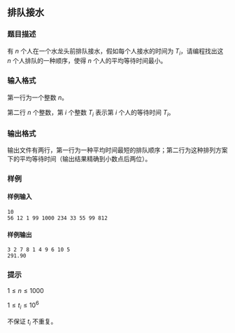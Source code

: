 ## 排队接水

### 题目描述

有 $n$ 个人在一个水龙头前排队接水，假如每个人接水的时间为 $T_i$，请编程找出这 $n$ 个人排队的一种顺序，使得 $n$ 个人的平均等待时间最小。

### 输入格式

第一行为一个整数 $n$。

第二行 $n$ 个整数，第 $i$ 个整数 $T_i$ 表示第 $i$ 个人的等待时间 $T_i$。

### 输出格式

输出文件有两行，第一行为一种平均时间最短的排队顺序；第二行为这种排列方案下的平均等待时间（输出结果精确到小数点后两位）。

### 样例

#### 样例输入

```
10 
56 12 1 99 1000 234 33 55 99 812
```

#### 样例输出

```
3 2 7 8 1 4 9 6 10 5
291.90
```

### 提示

$1\le n \le 1000$

$1\le t_i \le 10^6$

不保证 $t_i$ 不重复。